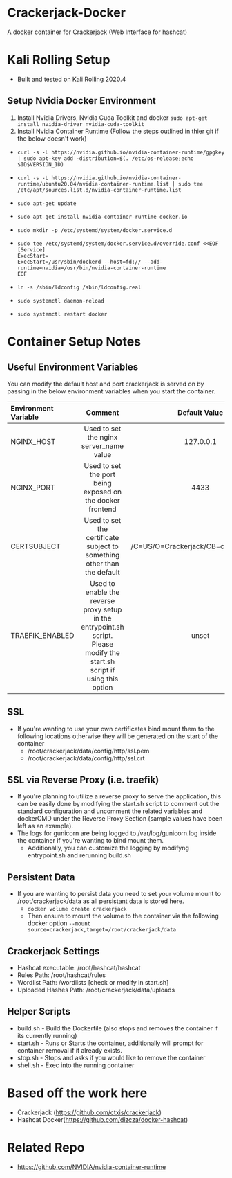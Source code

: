 # Crackerjack-Docker
A docker container for Crackerjack (Web Interface for hashcat)

# Kali Rolling Setup
* Built and tested on Kali Rolling 2020.4 

## Setup Nvidia Docker Environment
1. Install Nvidia Drivers, Nvidia Cuda Toolkit and docker
`sudo apt-get install nvidia-driver nvidia-cuda-toolkit`
2. Install Nvidia Container Runtime (Follow the steps outlined in thier git if the below doesn't work)
  * `curl -s -L https://nvidia.github.io/nvidia-container-runtime/gpgkey | sudo apt-key add -distribution=$(. /etc/os-release;echo $ID$VERSION_ID)`

  * `curl -s -L https://nvidia.github.io/nvidia-container-runtime/ubuntu20.04/nvidia-container-runtime.list | sudo tee /etc/apt/sources.list.d/nvidia-container-runtime.list`
  * `sudo apt-get update`
  * `sudo apt-get install nvidia-container-runtime docker.io`
  * `sudo mkdir -p /etc/systemd/system/docker.service.d`
  *
    ```
    sudo tee /etc/systemd/system/docker.service.d/override.conf <<EOF 
    [Service] 
    ExecStart= 
    ExecStart=/usr/sbin/dockerd --host=fd:// --add-runtime=nvidia=/usr/bin/nvidia-container-runtime
    EOF
    ```
  * `ln -s /sbin/ldconfig /sbin/ldconfig.real`
  * `sudo systemctl daemon-reload`
  * `sudo systemctl restart docker`


# Container Setup Notes
## Useful Environment Variables
You can modify the default host and port crackerjack is served on by passing in the below environment variables when you start the container.

| **Environment Variable** | **Comment** | **Default Value**
| :------------------------- | :--------------------: |:---------------:|
| NGINX_HOST                 | Used to set the nginx server_name value| 127.0.0.1         |
| NGINX_PORT                 | Used to set the port being exposed on the docker frontend | 4433               |
| CERTSUBJECT                | Used to set the certificate subject to something other than the default| /C=US/O=Crackerjack/CB=crackerjack.lan |
| TRAEFIK_ENABLED            | Used to enable the reverse proxy setup in the entrypoint.sh script.</br>Please modify the start.sh script if using this option| unset |


## SSL
* If you're wanting to use your own certificates bind mount them to the following locations otherwise they will be generated on the start of the container
  * /root/crackerjack/data/config/http/ssl.pem
  * /root/crackerjack/data/config/http/ssl.crt

## SSL via Reverse Proxy (i.e. traefik)
* If you're planning to utilize a reverse proxy to serve the application, this can be easily done by modifying the start.sh script to comment out the standard configuration and uncomment the related variables and dockerCMD under the Reverse Proxy Section (sample values have been left as an example).
* The logs for gunicorn are being logged to /var/log/gunicorn.log inside the container if you're wanting to bind mount them.
  * Additionally, you can customize the logging by modifyng entrypoint.sh and rerunning build.sh

## Persistent Data 
* If you are wanting to persist data you need to set your volume mount to /root/crackerjack/data as all persistant data is stored here.
  * `docker volume create crackerjack`
  * Then ensure to mount the volume to the container via the following docker option `--mount source=crackerjack,target=/root/crackerjack/data`

## Crackerjack Settings
* Hashcat executable: /root/hashcat/hashcat
* Rules Path: /root/hashcat/rules
* Wordlist Path: /wordlists [check or modify in start.sh]
* Uploaded Hashes Path: /root/crackerjack/data/uploads

## Helper Scripts
* build.sh - Build the Dockerfile (also stops and removes the container if its currently running)
* start.sh - Runs or Starts the container, additionally will prompt for container removal if it already exists.
* stop.sh - Stops and asks if you would like to remove the container
* shell.sh - Exec into the running container

# Based off the work here
* Crackerjack (https://github.com/ctxis/crackerjack)
* Hashcat Docker(https://github.com/dizcza/docker-hashcat)

# Related Repo
* https://github.com/NVIDIA/nvidia-container-runtime
